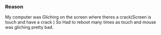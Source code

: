 ### Reason 

My computer was Gliching on the screen where theres a crack(Screen is touch and have a crack ) So Had to reboot many times as touch and mouse was gliching pretty bad.
